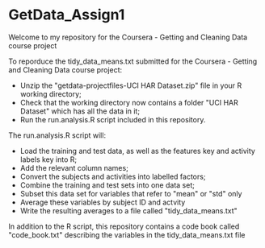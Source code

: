 # GetData_Assign1

Welcome to my repository for the Coursera - Getting and Cleaning Data course project

To reporduce the tidy_data_means.txt submitted for the Coursera - Getting and Cleaning Data course project:
* Unzip the "getdata-projectfiles-UCI HAR Dataset.zip" file in your R working directory;
* Check that the working directory now contains a folder "UCI HAR Dataset" which has all the data in it;
* Run the run.analysis.R script included in this repository.

The run.analysis.R script will:
* Load the training and test data, as well as the features key and activity labels key into R;
* Add the relevant column names;
* Convert the subjects and activities into labelled factors;
* Combine the training and test sets into one data set;
* Subset this data set for variables that refer to "mean" or "std" only
* Average these variables by subject ID and actvity
* Write the resulting averages to a file called "tidy_data_means.txt"

In addition to the R script, this repository contains a code book called "code_book.txt" describing the variables in the tidy_data_means.txt file




